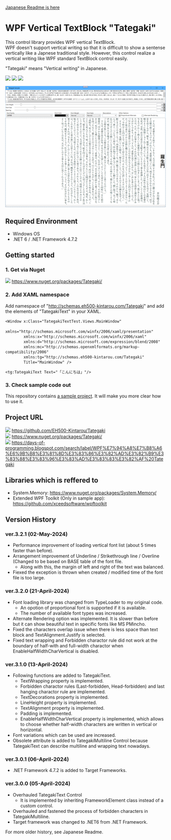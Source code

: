 [Japanese Readme is here](https://github.com/EH500-Kintarou/Tategaki/blob/master/README.md)

# WPF Vertical TextBlock "Tategaki"

This control library provides WPF vertical TextBlock.  
WPF doesn't support vertical writing so that it is difficult to show a sentense vertically like a Japnese traditional style. However, this control realize a vertical writing like WPF standard TextBlock control easily.

"Tategaki" means "Vertical writing" in Japanese.

![](https://img.shields.io/badge/Nuget-3.2.1-blue?logo=nuget&style=plastic)
![](https://img.shields.io/badge/.NET_Framework-4.7.2-orange?logo=.net&style=plastic)
![](https://img.shields.io/badge/.NET-6-orange?logo=.net&style=plastic)

![Screenshot of Tategaki](https://raw.githubusercontent.com/EH500-Kintarou/Tategaki/master/Images/SampleScreenshot.png)

## Required Environment

- Windows OS
- .NET 6 / .NET Framework 4.7.2

## Getting started
### 1. Get via Nuget
![](https://img.shields.io/badge/Nuget-3.2.1-blue?logo=nuget&style=plastic) https://www.nuget.org/packages/Tategaki/

### 2. Add XAML namespace
Add namespace of "http://schemas.eh500-kintarou.com/Tategaki" and add the elements of "TategakiText" in your XAML.
```xaml
<Window x:Class="TategakiTextTest.Views.MainWindow"
        xmlns="http://schemas.microsoft.com/winfx/2006/xaml/presentation"
        xmlns:x="http://schemas.microsoft.com/winfx/2006/xaml"
        xmlns:d="http://schemas.microsoft.com/expression/blend/2008"
        xmlns:mc="http://schemas.openxmlformats.org/markup-compatibility/2006"
        xmlns:tg="http://schemas.eh500-kintarou.com/Tategaki"
        Title="MainWindow" />
```
```xaml
<tg:TategakiText Text="「こんにちは」"/>
```

### 3. Check sample code out
This repository contains [a sample project](https://github.com/EH500-Kintarou/Tategaki/tree/master/TategakiSample). It will make you more clear how to use it.

## Project URL
![](https://img.shields.io/badge/Github-3.2.1-green?logo=github&style=plastic) https://github.com/EH500-Kintarou/Tategaki  
![](https://img.shields.io/badge/Nuget-3.2.1-blue?logo=nuget&style=plastic) https://www.nuget.org/packages/Tategaki/  
![](https://img.shields.io/badge/Blogger-3.2.1-orange?logo=blogger&style=plastic) https://days-of-programming.blogspot.com/search/label/WPF%E7%94%A8%E7%B8%A6%E6%9B%B8%E3%81%8D%E3%83%86%E3%82%AD%E3%82%B9%E3%83%88%E3%83%96%E3%83%AD%E3%83%83%E3%82%AF%20Tategaki

## Libraries which is reffered to
- System.Memory: https://www.nuget.org/packages/System.Memory/
- Extended WPF Toolkit (Only in sample app): https://github.com/xceedsoftware/wpftoolkit

## Version History
### ver.3.2.1 (02-May-2024)
- Performance improvement of loading vertical font list (about 5 times faster than before).
- Arrangement improvement of Underline / Strikethrough line / Overline (Changed to be based on BASE table of the font file.
  - Along with this, the margin of left and right of the text was balanced.
- Fiexed the exception is thrown when created / modified time of the font file is too large.

### ver.3.2.0 (21-April-2024)
- Font loading library was changed from TypeLoader to my original code.
  - An opotion of proportional font is supported if it is available.
  - The number of available font types was increased.
- Alternate Rendering option was implemented. It is slower than before but it can show beautiful text in specific fonts like MS PMincho.
- Fixed the characters overlap issue when there is less space than text block and TextAlignment.Justify is selected.
- Fixed text wrapping and Forbidden charactor rule did not work at the boundary of half-with and full-width charactor when EnableHalfWidthCharVertical is disabled.

### ver.3.1.0 (13-April-2024)
- Following functions are added to TategakiText.
  - TextWrapping property is implemented.
  - Forbidden charactor rules (Last-forbidden, Head-forbidden) and last hanging charactor rule are implemented.
  - TextDecorations property is implemented.
  - LineHeight property is implemented.
  - TextAlignment property is implemented.
  - Padding is implemented.
  - EnableHalfWidthCharVertical property is implemented, which allows to choose whether half-width characters are written in vertical or horizontal.
- Font variations which can be used are increased.
- Obsolete attribute is added to TategakiMultiline Control because TategakiText can describe multiline and wrapping text nowadays.

### ver.3.0.1 (06-April-2024)
- .NET Framework 4.7.2 is added to Target Frameworks.

### ver.3.0.0 (05-April-2024)
- Overhauled TategakiText Control
  - It is implemented by inheriting FrameworkElement class instead of a custom control.
- Overhauled and fastened the process of forbidden characters in TategakiMultiline.
- Target framework was changed to .NET6 from .NET Framework.

For more older history, see Japanese Readme.
